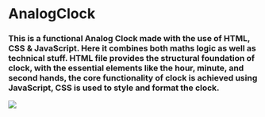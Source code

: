 # AnalogClock

### This is a functional Analog Clock made with the use of HTML, CSS & JavaScript. Here it combines both maths logic as well as technical stuff. HTML file provides the structural foundation of clock, with the essential elements like the hour, minute, and second hands, the core functionality of clock is achieved using JavaScript, CSS is used to style and format the clock.

<img src="https://github.com/devarshpanchal/AnalogClock/assets/132260056/32dd5d0f-7472-482e-9581-5f3aab172c14">
